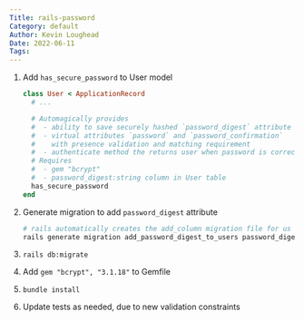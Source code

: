 ```yaml
---
Title: rails-password
Category: default
Author: Kevin Loughead
Date: 2022-06-11
Tags:
---
```


1. Add `has_secure_password` to User model

   ```rb
   class User < ApplicationRecord
     # ...

     # Automagically provides
     #  - ability to save securely hashed `password_digest` attribute
     #  - virtual attributes `password` and `password_confirmation`
     #    with presence validation and matching requirement
     #  - authenticate method the returns user when password is correct
     # Requires
     #  - gem "bcrypt"
     #  - password_digest:string column in User table
     has_secure_password
   end
   ```

2. Generate migration to add `password_digest` attribute

   ```bash
   # rails automatically creates the add_column migration file for us
   rails generate migration add_password_digest_to_users password_digest:string
   ```

3. `rails db:migrate`
4. Add `gem "bcrypt", "3.1.18"` to Gemfile
5. `bundle install`
6. Update tests as needed, due to new validation constraints

